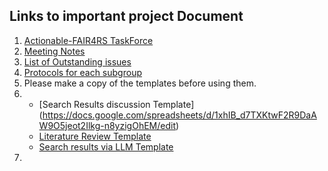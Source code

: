 ## Links to important project Document

1. [Actionable-FAIR4RS TaskForce]()
2. [Meeting Notes](https://docs.google.com/document/d/1NmdhTdvFviYSsYjKVVRbAoJPzd8NYIUp1GmjlqWp52Q)
3. [List of Outstanding issues](https://docs.google.com/document/d/1oYOVcdEEI6tTJTX81qrL6bDVI_ZfuIHYIEZf5lR_H0Y/)
4. [Protocols for each subgroup](https://docs.google.com/document/d/1qzAEeMoLziKUDaBYojoc5g4Kf9L76NlpXNJTbH6pC00/edit?tab=t.0)
5. Please make a copy of the templates before using them.
6.   - [Search Results discussion Template] (https://docs.google.com/spreadsheets/d/1xhIB_d7TXKtwF2R9DaAW9O5jeot2Ilkg-n8yzigOhEM/edit)
     - [Literature Review Template](https://docs.google.com/spreadsheets/d/1JnoCuEoFEIRB5C3d2hcKuGq_2nAUu5cke3L1G0Y2-bU/edit?gid=1399623630)
     - [Search results via LLM Template](https://docs.google.com/spreadsheets/d/1W0Q8L32t8VEt0buzV5jgz7tWsmHrCfe8JbJbjqHLYSw/)
7. 
